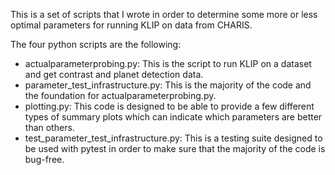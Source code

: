 This is a set of scripts that I wrote in order to determine some more or less optimal parameters for running KLIP on data from CHARIS. 

The four python scripts are the following:
  - actualparameterprobing.py: This is the script to run KLIP on a dataset and get contrast and planet detection data.
  - parameter_test_infrastructure.py: This is the majority of the code and the foundation for actualparameterprobing.py.
  - plotting.py: This code is designed to be able to provide a few different types of summary plots which can indicate which parameters are better than others.
  - test_parameter_test_infrastructure.py: This is a testing suite designed to be used with pytest in order to make sure that the majority of the code is bug-free.
